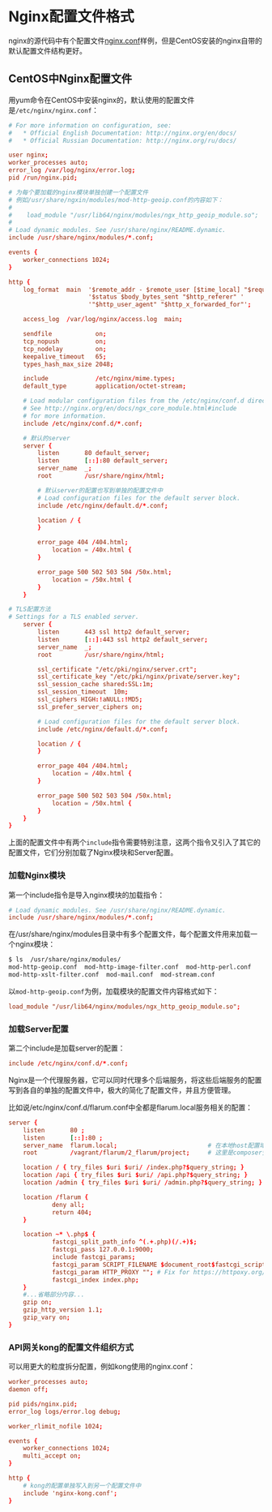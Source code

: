 <!-- toc -->
# Nginx配置文件格式

nginx的源代码中有个配置文件[nginx.conf](https://github.com/nginx/nginx/blob/master/conf/nginx.conf)样例，但是CentOS安装的nginx自带的默认配置文件结构更好。

## CentOS中Nginx配置文件

用yum命令在CentOS中安装nginx的，默认使用的配置文件是`/etc/nginx/nginx.conf`：

```conf
# For more information on configuration, see:
#   * Official English Documentation: http://nginx.org/en/docs/
#   * Official Russian Documentation: http://nginx.org/ru/docs/

user nginx;
worker_processes auto;
error_log /var/log/nginx/error.log;
pid /run/nginx.pid;

# 为每个要加载的nginx模块单独创建一个配置文件
# 例如/usr/share/ngxin/modules/mod-http-geoip.conf的内容如下：
#
#    load_module "/usr/lib64/nginx/modules/ngx_http_geoip_module.so";
#
# Load dynamic modules. See /usr/share/nginx/README.dynamic.
include /usr/share/nginx/modules/*.conf; 

events {
    worker_connections 1024;
}

http {
    log_format  main  '$remote_addr - $remote_user [$time_local] "$request" '
                      '$status $body_bytes_sent "$http_referer" '
                      '"$http_user_agent" "$http_x_forwarded_for"';

    access_log  /var/log/nginx/access.log  main;

    sendfile            on;
    tcp_nopush          on;
    tcp_nodelay         on;
    keepalive_timeout   65;
    types_hash_max_size 2048;

    include             /etc/nginx/mime.types;
    default_type        application/octet-stream;

    # Load modular configuration files from the /etc/nginx/conf.d directory.
    # See http://nginx.org/en/docs/ngx_core_module.html#include
    # for more information.
    include /etc/nginx/conf.d/*.conf;

    # 默认的server
    server {
        listen       80 default_server;
        listen       [::]:80 default_server;
        server_name  _;
        root         /usr/share/nginx/html;

        # 默认server的配置也写到单独的配置文件中
        # Load configuration files for the default server block.
        include /etc/nginx/default.d/*.conf;

        location / {
        }

        error_page 404 /404.html;
            location = /40x.html {
        }

        error_page 500 502 503 504 /50x.html;
            location = /50x.html {
        }
    }

# TLS配置方法
# Settings for a TLS enabled server.
    server {
        listen       443 ssl http2 default_server;
        listen       [::]:443 ssl http2 default_server;
        server_name  _;
        root         /usr/share/nginx/html;

        ssl_certificate "/etc/pki/nginx/server.crt";
        ssl_certificate_key "/etc/pki/nginx/private/server.key";
        ssl_session_cache shared:SSL:1m;
        ssl_session_timeout  10m;
        ssl_ciphers HIGH:!aNULL:!MD5;
        ssl_prefer_server_ciphers on;

        # Load configuration files for the default server block.
        include /etc/nginx/default.d/*.conf;

        location / {
        }

        error_page 404 /404.html;
            location = /40x.html {
        }

        error_page 500 502 503 504 /50x.html;
            location = /50x.html {
        }
    }
}
```

上面的配置文件中有两个`include`指令需要特别注意，这两个指令又引入了其它的配置文件，它们分别加载了Nginx模块和Server配置。

### 加载Nginx模块

第一个include指令是导入nginx模块的加载指令：

```conf
# Load dynamic modules. See /usr/share/nginx/README.dynamic.
include /usr/share/nginx/modules/*.conf; 
```

在/usr/share/nginx/modules目录中有多个配置文件，每个配置文件用来加载一个nginx模块：

```bash
$ ls  /usr/share/nginx/modules/
mod-http-geoip.conf  mod-http-image-filter.conf  mod-http-perl.conf  
mod-http-xslt-filter.conf  mod-mail.conf  mod-stream.conf
```

以`mod-http-geoip.conf`为例，加载模块的配置文件内容格式如下：

```conf
load_module "/usr/lib64/nginx/modules/ngx_http_geoip_module.so";
```

### 加载Server配置

第二个include是加载server的配置：

```conf
include /etc/nginx/conf.d/*.conf;
```

Nginx是一个代理服务器，它可以同时代理多个后端服务，将这些后端服务的配置写到各自的单独的配置文件中，极大的简化了配置文件，并且方便管理。

比如说/etc/nginx/conf.d/flarum.conf中全都是flarum.local服务相关的配置：

```conf
server {
    listen       80 ;
    listen       [::]:80 ;
    server_name  flarum.local;                         # 在本地host配置域名
    root         /vagrant/flarum/2_flarum/project;     # 这里是composer安装的flarum项目目录

    location / { try_files $uri $uri/ /index.php?$query_string; }
    location /api { try_files $uri $uri/ /api.php?$query_string; }
    location /admin { try_files $uri $uri/ /admin.php?$query_string; }

    location /flarum {
            deny all;
            return 404;
    }

    location ~* \.php$ {
            fastcgi_split_path_info ^(.+.php)(/.+)$;
            fastcgi_pass 127.0.0.1:9000;
            include fastcgi_params;
            fastcgi_param SCRIPT_FILENAME $document_root$fastcgi_script_name;
            fastcgi_param HTTP_PROXY ""; # Fix for https://httpoxy.org/ vulnerability
            fastcgi_index index.php;
    }
    #...省略部分内容...
    gzip on;
    gzip_http_version 1.1;
    gzip_vary on;
}
```

### API网关kong的配置文件组织方式

可以用更大的粒度拆分配置，例如kong使用的nginx.conf：

```conf
worker_processes auto;
daemon off;

pid pids/nginx.pid;
error_log logs/error.log debug;

worker_rlimit_nofile 1024;

events {
    worker_connections 1024;
    multi_accept on;
}

http {
    # kong的配置单独写入到另一个配置文件中
    include 'nginx-kong.conf';
}
```



